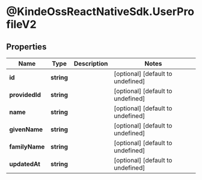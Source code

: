 # @KindeOssReactNativeSdk.UserProfileV2

## Properties

| Name           | Type       | Description | Notes                             |
| -------------- | ---------- | ----------- | --------------------------------- |
| **id**         | **string** |             | [optional] [default to undefined] |
| **providedId** | **string** |             | [optional] [default to undefined] |
| **name**       | **string** |             | [optional] [default to undefined] |
| **givenName**  | **string** |             | [optional] [default to undefined] |
| **familyName** | **string** |             | [optional] [default to undefined] |
| **updatedAt**  | **string** |             | [optional] [default to undefined] |
